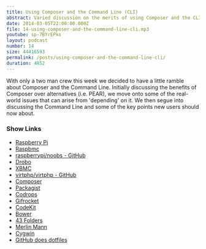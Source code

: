 ```yaml
---
title: Using Composer and the Command Line (CLI)
abstract: Varied discussion on the merits of using Composer and the CLI.
date: 2014-03-05T22:00:00.000Z
file: 14-using-composer-and-the-command-line-cli.mp3
youtube: sp-7BYrEPks
layout: podcast
number: 14
size: 44416593
permalink: /posts/using-composer-and-the-command-line-cli/
duration: 4852
---
```


With only a two man crew this week we decided to have a little ramble about Composer and the Command Line.
Initially discussing the benefits of Composer over alternatives (i.e. PEAR), we move onto some of the real-world issues that can arise from 'depending' on it.
We then segue into discussing the Command Line and some of the key points new users should now about.

### Show Links

- [Raspberry Pi](http://www.raspberrypi.org/)
- [Raspbmc](http://www.raspbmc.com/)
- [raspberrypi/noobs - GitHub](https://github.com/raspberrypi/noobs/)
- [Drobo](http://www.drobo.com/)
- [XBMC](http://xbmc.org/)
- [virtphp/virtphp - GitHub](https://github.com/virtphp/virtphp)
- [Composer](https://getcomposer.org/)
- [Packagist](https://packagist.org/)
- [Codrops](http://tympanus.net/codrops/)
- [Gifrocket](http://www.gifrocket.com/)
- [CodeKit](https://incident57.com/codekit/)
- [Bower](http://bower.io/)
- [43 Folders](http://www.43folders.com/)
- [Merlin Mann](http://www.merlinmann.com/)
- [Cygwin](http://www.cygwin.com/)
- [GitHub does dotfiles](http://dotfiles.github.io/)
